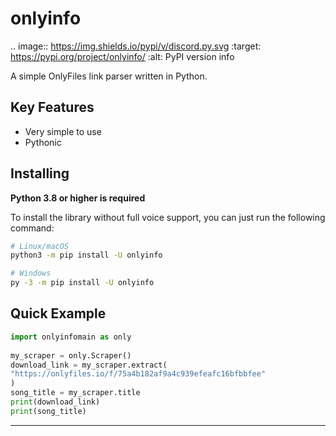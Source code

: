 onlyinfo
==========
.. image:: https://img.shields.io/pypi/v/discord.py.svg
   :target: https://pypi.org/project/onlyinfo/
   :alt: PyPI version info


A simple OnlyFiles link parser written in Python.

Key Features
-------------

- Very simple to use
- Pythonic

Installing
----------

**Python 3.8 or higher is required**

To install the library without full voice support, you can just run the following command:

```sh
# Linux/macOS
python3 -m pip install -U onlyinfo

# Windows
py -3 -m pip install -U onlyinfo
```

Quick Example
--------------
```python
import onlyinfomain as only
    
my_scraper = only.Scraper()
download_link = my_scraper.extract(
"https://onlyfiles.io/f/75a4b182af9a4c939efeafc16bfbbfee"
)
song_title = my_scraper.title
print(download_link)
print(song_title)
```
------
